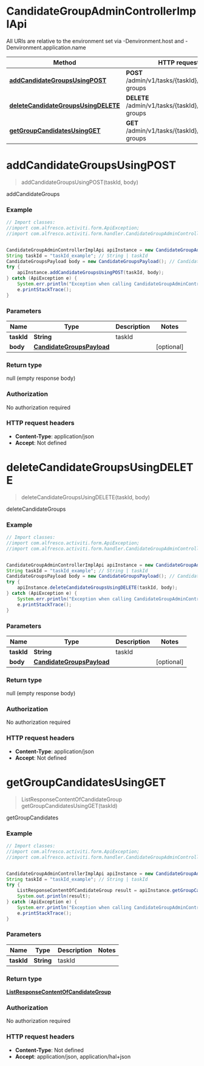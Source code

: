 # CandidateGroupAdminControllerImplApi

All URIs are relative to the environment set via -Denvironment.host and -Denvironment.application.name

Method | HTTP request | Description
------------- | ------------- | -------------
[**addCandidateGroupsUsingPOST**](CandidateGroupAdminControllerImplApi.md#addCandidateGroupsUsingPOST) | **POST** /admin/v1/tasks/{taskId}/candidate-groups | addCandidateGroups
[**deleteCandidateGroupsUsingDELETE**](CandidateGroupAdminControllerImplApi.md#deleteCandidateGroupsUsingDELETE) | **DELETE** /admin/v1/tasks/{taskId}/candidate-groups | deleteCandidateGroups
[**getGroupCandidatesUsingGET**](CandidateGroupAdminControllerImplApi.md#getGroupCandidatesUsingGET) | **GET** /admin/v1/tasks/{taskId}/candidate-groups | getGroupCandidates

<a name="addCandidateGroupsUsingPOST"></a>
# **addCandidateGroupsUsingPOST**
> addCandidateGroupsUsingPOST(taskId, body)

addCandidateGroups

### Example
```java
// Import classes:
//import com.alfresco.activiti.form.ApiException;
//import com.alfresco.activiti.form.handler.CandidateGroupAdminControllerImplApi;


CandidateGroupAdminControllerImplApi apiInstance = new CandidateGroupAdminControllerImplApi();
String taskId = "taskId_example"; // String | taskId
CandidateGroupsPayload body = new CandidateGroupsPayload(); // CandidateGroupsPayload | 
try {
    apiInstance.addCandidateGroupsUsingPOST(taskId, body);
} catch (ApiException e) {
    System.err.println("Exception when calling CandidateGroupAdminControllerImplApi#addCandidateGroupsUsingPOST");
    e.printStackTrace();
}
```

### Parameters

Name | Type | Description  | Notes
------------- | ------------- | ------------- | -------------
 **taskId** | **String**| taskId |
 **body** | [**CandidateGroupsPayload**](CandidateGroupsPayload.md)|  | [optional]

### Return type

null (empty response body)

### Authorization

No authorization required

### HTTP request headers

 - **Content-Type**: application/json
 - **Accept**: Not defined

<a name="deleteCandidateGroupsUsingDELETE"></a>
# **deleteCandidateGroupsUsingDELETE**
> deleteCandidateGroupsUsingDELETE(taskId, body)

deleteCandidateGroups

### Example
```java
// Import classes:
//import com.alfresco.activiti.form.ApiException;
//import com.alfresco.activiti.form.handler.CandidateGroupAdminControllerImplApi;


CandidateGroupAdminControllerImplApi apiInstance = new CandidateGroupAdminControllerImplApi();
String taskId = "taskId_example"; // String | taskId
CandidateGroupsPayload body = new CandidateGroupsPayload(); // CandidateGroupsPayload | 
try {
    apiInstance.deleteCandidateGroupsUsingDELETE(taskId, body);
} catch (ApiException e) {
    System.err.println("Exception when calling CandidateGroupAdminControllerImplApi#deleteCandidateGroupsUsingDELETE");
    e.printStackTrace();
}
```

### Parameters

Name | Type | Description  | Notes
------------- | ------------- | ------------- | -------------
 **taskId** | **String**| taskId |
 **body** | [**CandidateGroupsPayload**](CandidateGroupsPayload.md)|  | [optional]

### Return type

null (empty response body)

### Authorization

No authorization required

### HTTP request headers

 - **Content-Type**: application/json
 - **Accept**: Not defined

<a name="getGroupCandidatesUsingGET"></a>
# **getGroupCandidatesUsingGET**
> ListResponseContentOfCandidateGroup getGroupCandidatesUsingGET(taskId)

getGroupCandidates

### Example
```java
// Import classes:
//import com.alfresco.activiti.form.ApiException;
//import com.alfresco.activiti.form.handler.CandidateGroupAdminControllerImplApi;


CandidateGroupAdminControllerImplApi apiInstance = new CandidateGroupAdminControllerImplApi();
String taskId = "taskId_example"; // String | taskId
try {
    ListResponseContentOfCandidateGroup result = apiInstance.getGroupCandidatesUsingGET(taskId);
    System.out.println(result);
} catch (ApiException e) {
    System.err.println("Exception when calling CandidateGroupAdminControllerImplApi#getGroupCandidatesUsingGET");
    e.printStackTrace();
}
```

### Parameters

Name | Type | Description  | Notes
------------- | ------------- | ------------- | -------------
 **taskId** | **String**| taskId |

### Return type

[**ListResponseContentOfCandidateGroup**](ListResponseContentOfCandidateGroup.md)

### Authorization

No authorization required

### HTTP request headers

 - **Content-Type**: Not defined
 - **Accept**: application/json, application/hal+json

